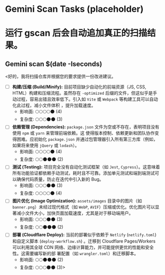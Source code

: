 # Gemini Scan Tasks (placeholder)
# 运行 gscan 后会自动追加真正的扫描结果。

## Gemini scan $(date -Iseconds)

<好的，我将扫描仓库并根据您的要求提供一份改进建议。

- [ ] **构建/压缩 (Build/Minify):** 目前项目缺少自动化的前端资源（JS, CSS, HTML）构建和压缩流程。虽然存在 `-optimized`  后缀的文件，但这似乎是手动过程，容易出错且效率低下。引入如 `Vite` 或 `Webpack` 等构建工具可以自动化此过程，减小文件体积 ，提升加载速度。
    - 影响面: 🌕🌕🌕🌕🌑 (4)
    - 复杂度: 🌕🌕🌕🌑🌑 (3)
- [ ] **依赖管理 (Dependencies):** `package.json` 文件为空或不存在，表明项目没有使用 `npm` 或 `yarn` 来管理前端依赖。这 使得版本控制、依赖更新和团队协作变得困难。应初始化 `package.json` 并通过包管理器引入所有第三方库（例如，如果将来使用 `jQuery` 或 `lodash`）。
    - 影响面: 🌕🌕🌕🌕🌑 (4)
    - 复杂度: 🌕🌕🌑🌑🌑 (2)
- [ ] **测试 (Testing):** 项目完全没有自动化测试框架（如 `Jest`, `Cypress`）。这意味着所有功能验证都依赖手动测试，耗时且不可靠。添加单元测试和端到端测试可以确保代码质量，防止在迭代中引入新的 Bug。
    - 影响面: 🌕🌕🌕🌑🌑 (3)
    - 复杂度: 🌕🌕🌕🌕🌑 (4)
- [ ] **图片优化 (Image Optimization):** `assets/images` 目录中的图片（如 `banner.png`）未经过现代格式（如 `WebP`, `AVIF`）压缩或优化。优化图片可以显著减小文件大小，加快页面加载速度，尤其是对于移动端用户。
    - 影响面: 🌕🌕🌕🌑🌑 (3)
    - 复杂度: 🌕🌕🌑🌑🌑 (2)
- [ ] **部署 (Cloudflare Deploy):** 当前的部署似乎依赖于 `Netlify` (`netlify.toml`) 和自定义脚本 (`deploy-workflow.sh`) 。迁移到 Cloudflare Pages/Workers 可以利用其全球 CDN 网络、边缘计算能力，并可能提供更优的性能和安全性。这需要编写新的部 署配置（如 `wrangler.toml`）和迁移脚本。
    - 影响面: 🌕🌕🌑🌑🌑 (2)
    - 复杂度: 🌕🌕🌕🌑🌑 (3)>
